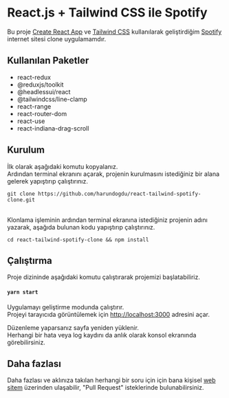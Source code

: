 # React.js + Tailwind CSS ile Spotify

Bu proje [Create React App](https://github.com/facebook/create-react-app) ve [Tailwind CSS](https:/tailwindcss.com) kullanılarak geliştirdiğim [Spotify](https://open.spotify.com/) internet sitesi clone uygulamamdır.

## Kullanılan Paketler

<ul>
  <li>react-redux</li>
  <li>@reduxjs/toolkit</li>
  <li>@headlessui/react</li>
  <li>@tailwindcss/line-clamp</li>
  <li>react-range</li>
  <li>react-router-dom</li>
  <li>react-use</li>
  <li>react-indiana-drag-scroll</li>
</ul>

## Kurulum

İlk olarak aşağıdaki komutu kopyalanız. 
<br />
Ardından terminal ekranını açarak, projenin kurulmasını istediğiniz bir alana gelerek yapıştırıp çalıştırınız.

```
git clone https://github.com/harundogdu/react-tailwind-spotify-clone.git
```
<br />
Klonlama işleminin ardından terminal ekranına istediğiniz projenin adını yazarak, aşağıda bulunan kodu yapıştırıp çalıştırınız.

```
cd react-tailwind-spotify-clone && npm install 
```

## Çalıştırma

Proje dizininde aşağıdaki komutu çalıştırarak projemizi başlatabiliriz.

#### `yarn start`

Uygulamayı geliştirme modunda çalıştırır.\
Projeyi tarayıcıda görüntülemek için [http://localhost:3000](http://localhost:3000) adresini açar.

Düzenleme yaparsanız sayfa yeniden yüklenir.\
Herhangi bir hata veya log kaydını da anlık olarak konsol ekranında görebilirsiniz.

## Daha fazlası

Daha fazlası ve aklınıza takılan herhangi bir soru için için bana kişisel [web sitem](https://harundogdu.com/) üzerinden ulaşabilir, "Pull Request" isteklerinde bulunabilirsiniz.
